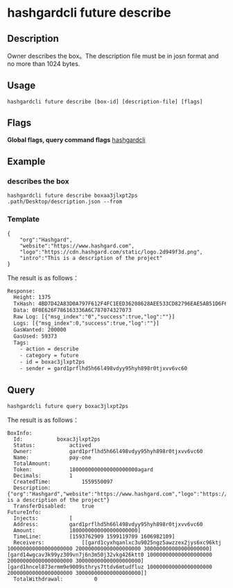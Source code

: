 # hashgardcli future describe

## Description
Owner describes the box。The description file must be in josn format and no more than 1024 bytes.
## Usage
```shell
hashgardcli future describe [box-id] [description-file] [flags]
```
## Flags

**Global flags, query command flags** [hashgardcli](../README.md)

## Example
### describes the box
```shell
hashgardcli future describe boxaa3jlxpt2ps .path/Desktop/description.json --from
```
### Template
```shell
{
    "org":"Hashgard",
    "website":"https://www.hashgard.com",
    "logo":"https://cdn.hashgard.com/static/logo.2d949f3d.png",
    "intro":"This is a description of the project"
}
```
 The result is as follows：
```txt
Response:
  Height: 1375
  TxHash: 4BD7D42A83D0A797F612F4FC1EED36208628AEE533CD82796EAE5AB51D6F6DCD
  Data: 0F0E626F786163336A6C787074327073
  Raw Log: [{"msg_index":"0","success":true,"log":""}]
  Logs: [{"msg_index":0,"success":true,"log":""}]
  GasWanted: 200000
  GasUsed: 59373
  Tags:
    - action = describe
    - category = future
    - id = boxac3jlxpt2ps
    - sender = gard1prflhd5h66l498vdyy95hyh898r0tjxvv6vc60
```
## Query
```shell
hashgardcli future query boxac3jlxpt2ps
```
The result is as follows：
```shell
BoxInfo:
  Id:			boxac3jlxpt2ps
  Status:			actived
  Owner:			gard1prflhd5h66l498vdyy95hyh898r0tjxvv6vc60
  Name:				pay-one
  TotalAmount:
  Token:			1800000000000000000000agard
  Decimals:			1
  CreatedTime:			1559550097
  Description:			{"org":"Hashgard","website":"https://www.hashgard.com","logo":"https://cdn.hashgard.com/static/logo.2d949f3d.png","intro":"This is a description of the project"}
  TransferDisabled:		true
FutureInfo:
  Injects:			[
  Address:			gard1prflhd5h66l498vdyy95hyh898r0tjxvv6vc60
  Amount:			1800000000000000000000]
  TimeLine:			[1593762909 1599119709 1606982109]
  Receivers:			[[gard1cyxhqanlxc3u9025ngz5awzzex2jys6xc96ktj 100000000000000000000 200000000000000000000 300000000000000000000] [gard14wgcav3k99yz309vn7j6n3m50j32vkg426ktt0 100000000000000000000 200000000000000000000 300000000000000000000] [gard1hncel873ermm9e9009sthrys7ttdv6mtudfluz 100000000000000000000 200000000000000000000 300000000000000000000]]
  TotalWithdrawal:			0
```
